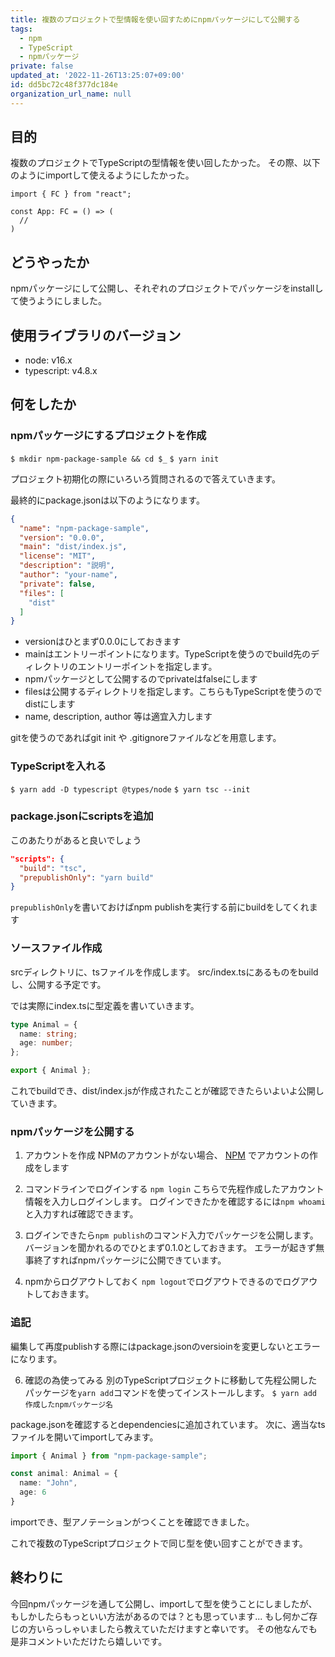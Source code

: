 ```yaml
---
title: 複数のプロジェクトで型情報を使い回すためにnpmパッケージにして公開する
tags:
  - npm
  - TypeScript
  - npmパッケージ
private: false
updated_at: '2022-11-26T13:25:07+09:00'
id: dd5bc72c48f377dc184e
organization_url_name: null
---
```

## 目的

複数のプロジェクトでTypeScriptの型情報を使い回したかった。
その際、以下のようにimportして使えるようにしたかった。

```App.tsx
import { FC } from "react";

const App: FC = () => (
  //
)
```

## どうやったか

npmパッケージにして公開し、それぞれのプロジェクトでパッケージをinstallして使うようにしました。

## 使用ライブラリのバージョン
- node: v16.x
- typescript: v4.8.x

## 何をしたか

### npmパッケージにするプロジェクトを作成
``$ mkdir npm-package-sample && cd $_``
``$ yarn init``

プロジェクト初期化の際にいろいろ質問されるので答えていきます。

最終的にpackage.jsonは以下のようになります。

```package.json
{
  "name": "npm-package-sample",
  "version": "0.0.0",
  "main": "dist/index.js",
  "license": "MIT",
  "description": "説明",
  "author": "your-name",
  "private": false,
  "files": [
    "dist"
  ]
}
```

- versionはひとまず0.0.0にしておきます
- mainはエントリーポイントになります。TypeScriptを使うのでbuild先のディレクトリのエントリーポイントを指定します。
- npmパッケージとして公開するのでprivateはfalseにします
- filesは公開するディレクトリを指定します。こちらもTypeScriptを使うのでdistにします
- name, description, author 等は適宜入力します

gitを使うのであればgit init や .gitignoreファイルなどを用意します。

### TypeScriptを入れる
`$ yarn add -D typescript @types/node`
`$ yarn tsc --init`

### package.jsonにscriptsを追加
このあたりがあると良いでしょう

```package.json
"scripts": {
  "build": "tsc",
  "prepublishOnly": "yarn build"
}
```

`prepublishOnly`を書いておけばnpm publishを実行する前にbuildをしてくれます

### ソースファイル作成

srcディレクトリに、tsファイルを作成します。
src/index.tsにあるものをbuildし、公開する予定です。

では実際にindex.tsに型定義を書いていきます。
```index.ts
type Animal = {
  name: string;
  age: number;
};

export { Animal };
```

これでbuildでき、dist/index.jsが作成されたことが確認できたらいよいよ公開していきます。

### npmパッケージを公開する

  1. アカウントを作成
    NPMのアカウントがない場合、 [NPM](https://www.npmjs.com/) でアカウントの作成をします

  2. コマンドラインでログインする
    `npm login`
    こちらで先程作成したアカウント情報を入力しログインします。
    ログインできたかを確認するには`npm whoami` と入力すれば確認できます。

  3. ログインできたら`npm publish`のコマンド入力でパッケージを公開します。
    バージョンを聞かれるのでひとまず0.1.0としておきます。
    エラーが起きず無事終了すればnpmパッケージに公開できています。

  4. npmからログアウトしておく
     `npm logout`でログアウトできるのでログアウトしておきます。

### 追記
編集して再度publishする際にはpackage.jsonのversioinを変更しないとエラーになります。

6. 確認の為使ってみる
別のTypeScriptプロジェクトに移動して先程公開したパッケージを`yarn add`コマンドを使ってインストールします。
`$ yarn add 作成したnpmパッケージ名`

package.jsonを確認するとdependenciesに追加されています。
次に、適当なtsファイルを開いてimportしてみます。

```sample.ts
import { Animal } from "npm-package-sample";

const animal: Animal = {
  name: "John",
  age: 6
}
```

importでき、型アノテーションがつくことを確認できました。

これで複数のTypeScriptプロジェクトで同じ型を使い回すことができます。

## 終わりに

今回npmパッケージを通して公開し、importして型を使うことにしましたが、もしかしたらもっといい方法があるのでは？とも思っています...
もし何かご存じの方いらっしゃいましたら教えていただけますと幸いです。
その他なんでも是非コメントいただけたら嬉しいです。
